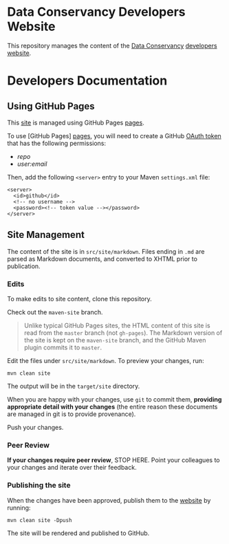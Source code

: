 # Data Conservancy Developers Website

This repository manages the content of the 
[Data Conservancy][dc] [developers website][devhome].

# Developers Documentation

## Using GitHub Pages

This [site][devhome] is managed using GitHub Pages [pages].

To use [GitHub Pages] [pages], you will need to create a
GitHub [OAuth token](https://github.com/settings/tokens) that
has the following permissions:

* _repo_
* _user:email_

Then, add the following `<server>` entry to your Maven 
`settings.xml` file:

    <server>
      <id>github</id>
      <!-- no username -->
      <password><!-- token value --></password>
    </server>

## Site Management

The content of the site is in `src/site/markdown`.  Files ending 
in `.md` are parsed as Markdown documents, and converted 
to XHTML prior to publication.  

### Edits

To make edits to site content, clone this repository. 

Check out the `maven-site` branch.  

> Unlike typical GitHub Pages sites, the HTML content of 
> this site is read from the `master` branch (not 
> `gh-pages`).  The Markdown version of the site is
> kept on the `maven-site` branch, and the GitHub
> Maven plugin commits it to `master`.

Edit the files under `src/site/markdown`.  To preview your changes, run:

    mvn clean site

The output will be in the `target/site` directory.

When you are happy with your changes, use `git` to commit them,
**providing appropriate detail with your changes** (the entire
reason these documents are managed in git is to provide provenance).

Push your changes.  

### Peer Review

**If your changes require peer review**, STOP HERE.  Point your
colleagues to your changes and iterate over their feedback.

### Publishing the site

When the changes have been approved, publish them to the [website][devhome] by
running:

    mvn clean site -Dpush

The site will be rendered and published to GitHub.

[dc]: http://www.dataconservancy.org "Data Conservancy"
[pages]: https://pages.github.com/
[devhome]: http://dataconservancy.github.io/ "Data Conservancy Developers Home"
